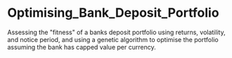 # Optimising_Bank_Deposit_Portfolio
Assessing the "fitness" of a banks deposit portfolio using returns, volatility, and notice period, and using a genetic algorithm to optimise the portfolio assuming the bank has capped value per currency.

